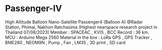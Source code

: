# Passenger-IV
High Altitude Balloon Nano-Satellite Passenger4 (Balloon A) @Radar Station, Phimai, Nakhon Ratchasima (Highest nearspace research project in Thailand 07/08/2023)
Member : SPACEAC , KVIS , BCC
Record : 36 km.
MCU : Arduino Mega 2560
Material in the box : LoRa GPS , GPS Tracker , BME280 , NEOM9N , Pump , Fan , LM35 , 3D print , SD card
